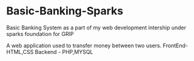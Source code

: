 # Basic-Banking-Sparks
Basic Banking System as a part of my web development intership under sparks foundation for GRIP

A web application used to transfer money between two users.
FrontEnd- HTML,CSS
Backend - PHP,MYSQL
